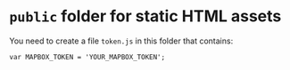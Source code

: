 # `public` folder for static HTML assets

You need to create a file `token.js` in this folder that contains:

```
var MAPBOX_TOKEN = 'YOUR_MAPBOX_TOKEN';
```
